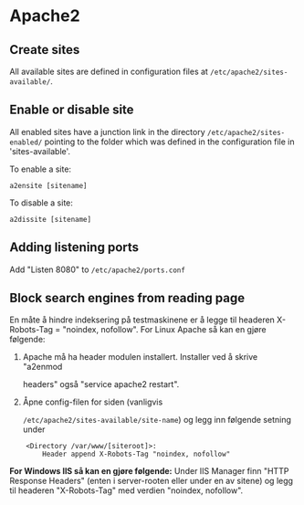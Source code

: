 # Apache2

## Create sites

All available sites are defined in configuration files at `/etc/apache2/sites-available/`.

## Enable or disable site

All enabled sites have a junction link in the directory `/etc/apache2/sites-enabled/` pointing to the folder which was defined in the configuration file in 'sites-available'.

To enable a site:

```text
a2ensite [sitename]
```

To disable a site:

```text
a2dissite [sitename]
```

## Adding listening ports

Add "Listen 8080" to `/etc/apache2/ports.conf`

## Block search engines from reading page

En måte å hindre indeksering på testmaskinene er å legge til headeren X-Robots-Tag = "noindex, nofollow". For Linux Apache så kan en gjøre følgende:

1. Apache må ha header modulen installert. Installer ved å skrive "a2enmod

   headers" også "service apache2 restart".

2. Åpne config-filen for siden \(vanligvis

   `/etc/apache2/sites-available/site-name`\) og legg inn følgende setning under

```text
    <Directory /var/www/[siteroot]>:
        Header append X-Robots-Tag "noindex, nofollow"
```

**For Windows IIS så kan en gjøre følgende:** Under IIS Manager finn "HTTP Response Headers" \(enten i server-rooten eller under en av sitene\) og legg til headeren "X-Robots-Tag" med verdien "noindex, nofollow".

